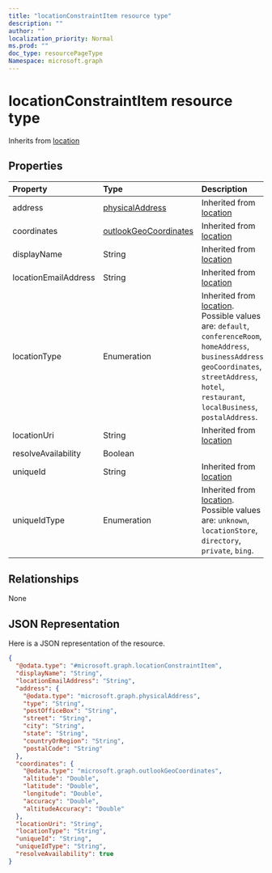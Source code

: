 ```yaml
---
title: "locationConstraintItem resource type"
description: ""
author: ""
localization_priority: Normal
ms.prod: ""
doc_type: resourcePageType
Namespace: microsoft.graph
---
```



# locationConstraintItem resource type




Inherits from [location](../resources/location.md)

## Properties
|Property|Type|Description|
|:---|:---|:---|
|address|[physicalAddress](../resources/physicalAddress.md)| Inherited from [location](../resources/location.md)|
|coordinates|[outlookGeoCoordinates](../resources/outlookGeoCoordinates.md)| Inherited from [location](../resources/location.md)|
|displayName|String| Inherited from [location](../resources/location.md)|
|locationEmailAddress|String| Inherited from [location](../resources/location.md)|
|locationType|Enumeration| Inherited from [location](../resources/location.md). Possible values are: `default`, `conferenceRoom`, `homeAddress`, `businessAddress`, `geoCoordinates`, `streetAddress`, `hotel`, `restaurant`, `localBusiness`, `postalAddress`.|
|locationUri|String| Inherited from [location](../resources/location.md)|
|resolveAvailability|Boolean||
|uniqueId|String| Inherited from [location](../resources/location.md)|
|uniqueIdType|Enumeration| Inherited from [location](../resources/location.md). Possible values are: `unknown`, `locationStore`, `directory`, `private`, `bing`.|

## Relationships
None

## JSON Representation
Here is a JSON representation of the resource.
<!-- {
  "blockType": "resource",
  "@odata.type": "microsoft.graph.locationConstraintItem"
}
-->
``` json
{
  "@odata.type": "#microsoft.graph.locationConstraintItem",
  "displayName": "String",
  "locationEmailAddress": "String",
  "address": {
    "@odata.type": "microsoft.graph.physicalAddress",
    "type": "String",
    "postOfficeBox": "String",
    "street": "String",
    "city": "String",
    "state": "String",
    "countryOrRegion": "String",
    "postalCode": "String"
  },
  "coordinates": {
    "@odata.type": "microsoft.graph.outlookGeoCoordinates",
    "altitude": "Double",
    "latitude": "Double",
    "longitude": "Double",
    "accuracy": "Double",
    "altitudeAccuracy": "Double"
  },
  "locationUri": "String",
  "locationType": "String",
  "uniqueId": "String",
  "uniqueIdType": "String",
  "resolveAvailability": true
}
```

